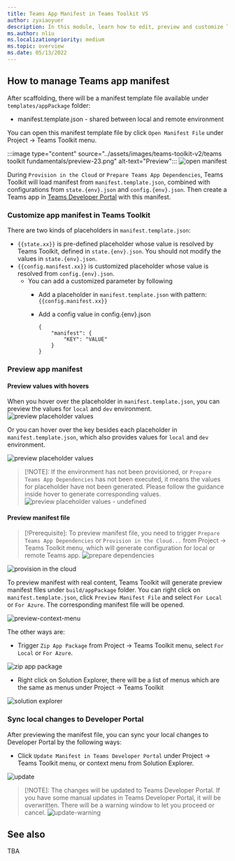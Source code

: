 ```yaml
---
title: Teams App Manifest in Teams Toolkit VS
author: zyxiaoyuer
description: In this module, learn how to edit, preview and customize Teams App Manifest in the different environment for Visual Studio.
ms.author: nliu
ms.localizationpriority: medium
ms.topic: overview
ms.date: 05/13/2022
---
```


## How to manage Teams app manifest

After scaffolding, there will be a manifest template file available under `templates/appPackage` folder:

- manifest.template.json - shared between local and remote environment

You can open this manifest template file by click `Open Manifest File` under Project -> Teams Toolkit menu.

:::image type="content" source="../assets/images/teams-toolkit-v2/teams toolkit fundamentals/preview-23.png" alt-text="Preview":::
![open manifest](../images/vs-open-manifest.png)

During `Provision in the Cloud` or `Prepare Teams App Dependencies`, Teams Toolkit will load manifest from `manifest.template.json`, combined with configurations from `state.{env}.json` and `config.{env}.json`. Then create a Teams app in [Teams Developer Portal](https://dev.teams.microsoft.com/apps) with this manifest.

### Customize app manifest in Teams Toolkit

There are two kinds of placeholders in `manifest.template.json`:

- `{{state.xx}}` is pre-defined placeholder whose value is resolved by Teams Toolkit, defined in `state.{env}.json`. You should not modify the values in `state.{env}.json`.
- `{{config.manifest.xx}}` is customized placeholder whose value is resolved from `config.{env}.json`.
  - You can add a customized parameter by following
    - Add a placeholder in `manifest.template.json` with pattern: `{{config.manifest.xx}}`
    - Add a config value in config.{env}.json

        ```
        {
            "manifest": {
                "KEY": "VALUE"
            }
        }
        ```

### Preview app manifest

#### Preview values with hovers

When you hover over the placeholder in `manifest.template.json`, you can preview the values for `local` and `dev` environment.
![preview placeholder values](../images/vs-hover-placeholder.png)

Or you can hover over the key besides each placeholder in `manifest.template.json`, which also provides values for `local` and `dev` environment.

![preview placeholder values](../images/vs-hover.png)

> [!NOTE]: If the environment has not been provisioned, or `Prepare Teams App Dependencies` has not been executed, it means the values for placeholder have not been generated. Please follow the guidance inside hover to generate corresponding values.
![preview placeholder values - undefined](../images/vs-hover-undefined.png)

#### Preview manifest file

> [!Prerequisite]: To preview manifest file, you need to trigger `Prepare Teams App Dependencies` or `Provision in the Cloud...` from Project -> Teams Toolkit menu, which will generate configuration for local or remote Teams app.
![prepare dependencies](../images/vs-prepare-dependencies.png)

![provision in the cloud](../images/vs-provision.png)

To preview manifest with real content, Teams Toolkit will generate preview manifest files under `build/appPackage` folder. You can right click on `manifest.template.json`, click `Preview Manifest File` and select `For Local` or `For Azure`. The corresponding manifest file will be opened.

![preview-context-menu](../images/vs-preview.png)

The other ways are:

- Trigger `Zip App Package` from Project -> Teams Toolkit menu, select `For Local` or `For Azure`.

![zip app package](../images/vs-zip.png)

- Right click on Solution Explorer, there will be a list of menus which are the same as menus under Project -> Teams Toolkit

![solution explorer](../images/vs-solution-explorer.png)

### Sync local changes to Developer Portal

After previewing the manifest file, you can sync your local changes to Developer Portal by the following ways:

- Click `Update Manifest in Teams Developer Portal` under Project -> Teams Toolkit menu, or context menu from Solution Explorer.

![update](../images/vs-update-manifest.png)

> [!NOTE]: The changes will be updated to Teams Developer Portal. If you have some manual updates in Teams Developer Portal, it will be overwritten. There will be a warning window to let you proceed or cancel.
![update-warning](../images/vs-overwrite.png)

## See also

TBA
